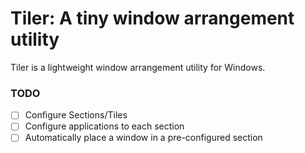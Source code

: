 # Tiler: A tiny window arrangement utility
Tiler is a lightweight window arrangement utility for Windows.

### TODO
- [ ] Configure Sections/Tiles
- [ ] Configure applications to each section
- [ ] Automatically place a window in a pre-configured section